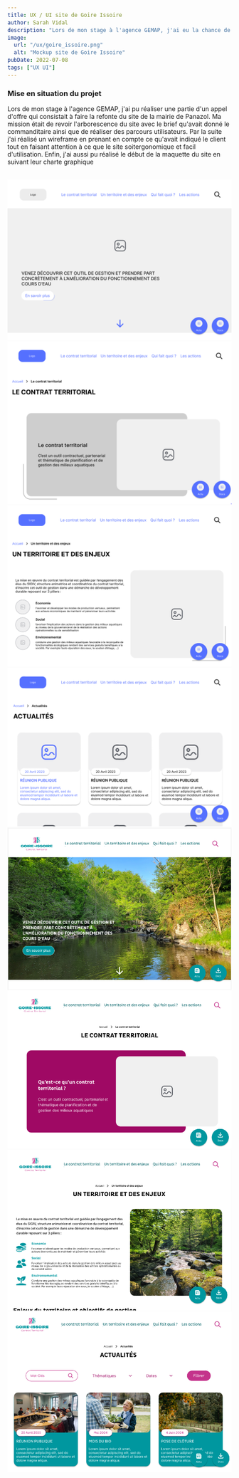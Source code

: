 ```yaml
---
title: UX / UI site de Goire Issoire
author: Sarah Vidal
description: "Lors de mon stage à l'agence GEMAP, j'ai eu la chance de travailler sur"
image:
  url: "/ux/goire_issoire.png"
  alt: "Mockup site de Goire Issoire"
pubDate: 2022-07-08
tags: ["UX UI"]
---
```


<section class="flex flex-col gap-28">

<section class="grid grid-cols-2 justify-between gap-28">
    <div class=" flex flex-col gap-4 py-6">
      <h3 class=" text-4xl font-passion">Mise en situation du projet</h3>
      <p class="text-xl ">Lors de mon stage à l'agence GEMAP, j'ai pu réaliser une partie d'un appel d'offre qui consistait à faire la refonte du site de la mairie de Panazol.
Ma mission était de revoir l'arborescence du site avec le brief qu'avait donné le commanditaire ainsi que de réaliser des parcours utilisateurs. Par la suite j'ai réalisé un wireframe en prenant en compte ce qu'avait indiqué le client tout en faisant attention à ce que le site soitergonomique et facil d'utilisation. Enfin, j'ai aussi pu réalisé le début de la maquette du site en suivant leur charte graphique</p>
    </div>
    <img class="w-full" src="/projet_panazol/arborescence.png" alt="">
</section>

<section class="grid grid-cols-2 gap-28">
<div class="flex flex-col gap-16">
<img class="w-full" src="/public/projet_goire-issoire/accueil.png" alt="">
<img class="w-full" src="/public/projet_goire-issoire/contrat-territorial.png" alt="">
<img class="w-full" src="/public/projet_goire-issoire/territoire-enjeux.png" alt="">
<img class="w-full" src="/public/projet_goire-issoire/actu.png" alt="">
</div>

<div class="flex flex-col gap-16">
<img class="w-full" src="/public/projet_goire-issoire/maquette-accueil.png" alt="">
<img class="w-full" src="/public/projet_goire-issoire/maquette-contrat-territorial.png" alt="">
<img class="w-full" src="/public/projet_goire-issoire/maquette-territoire-enjeux.png" alt="">
<img class="w-full" src="/public/projet_goire-issoire/maquette-actu.png" alt="">
</div>

<!-- </section>

<section class="flex justify-center gap-8">
    <iframe
      style="border: 1px solid rgba(0, 0, 0, 0.1);"
      width="800"
      height="450"
      src="https://embed.figma.com/proto/bRrG4yNaheKcj0q1TbugLN/Mairie-Panazol?node-id=54-18311&node-type=canvas&scaling=scale-down&content-scaling=fixed&page-id=54%3A18310&starting-point-node-id=54%3A18311&show-proto-sidebar=1&embed-host=share"
      allowfullscreen
    >
    </iframe>
    <iframe style="border: 1px solid rgba(0, 0, 0, 0.1);" width="800" height="450" src="https://embed.figma.com/proto/bRrG4yNaheKcj0q1TbugLN/Mairie-Panazol?node-id=188-18565&node-type=frame&scaling=scale-down&content-scaling=fixed&page-id=188%3A15917&starting-point-node-id=188%3A18565&show-proto-sidebar=1&embed-host=share" allowfullscreen></iframe>
</section> -->

</section>